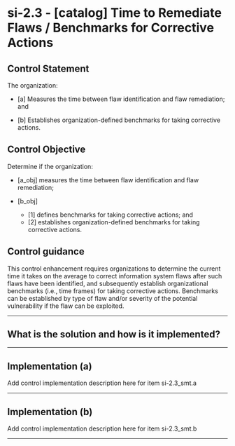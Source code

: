 # si-2.3 - \[catalog\] Time to Remediate Flaws / Benchmarks for Corrective Actions

## Control Statement

The organization:

- \[a\] Measures the time between flaw identification and flaw remediation; and

- \[b\] Establishes organization-defined benchmarks for taking corrective actions.

## Control Objective

Determine if the organization:

- \[a_obj\] measures the time between flaw identification and flaw remediation;

- \[b_obj\]

  - \[1\] defines benchmarks for taking corrective actions; and
  - \[2\] establishes organization-defined benchmarks for taking corrective actions.

## Control guidance

This control enhancement requires organizations to determine the current time it takes on the average to correct information system flaws after such flaws have been identified, and subsequently establish organizational benchmarks (i.e., time frames) for taking corrective actions. Benchmarks can be established by type of flaw and/or severity of the potential vulnerability if the flaw can be exploited.

______________________________________________________________________

## What is the solution and how is it implemented?

<!-- Please leave this section blank and enter implementation details in the parts below. -->

______________________________________________________________________

## Implementation (a)

Add control implementation description here for item si-2.3_smt.a

______________________________________________________________________

## Implementation (b)

Add control implementation description here for item si-2.3_smt.b

______________________________________________________________________
